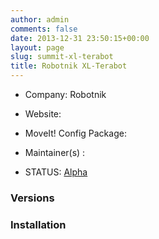 ```yaml
---
author: admin
comments: false
date: 2013-12-31 23:50:15+00:00
layout: page
slug: summit-xl-terabot
title: Robotnik XL-Terabot
---
```



	
  * Company: Robotnik

	
  * Website:

	
  * MoveIt! Config Package:

	
  * Maintainer(s) :

	
  * STATUS: [Alpha](/about/moveit-status#status-code-robots)




### Versions








### Installation






